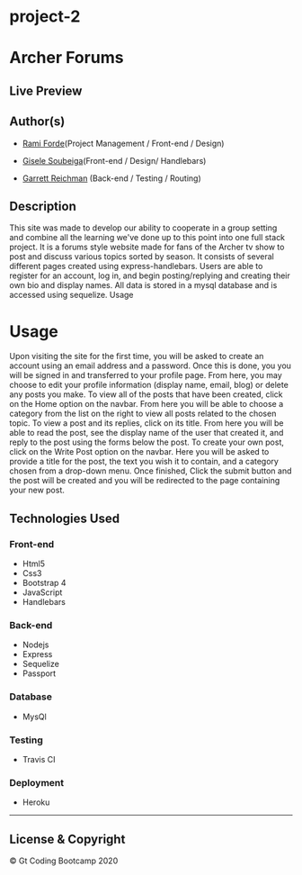
# project-2

# Archer Forums

## Live Preview
 


## Author(s)
  - [Rami Forde](https://github.com/rforde1)(Project Management / Front-end / Design)

  - [Gisele Soubeiga](https://github.com/Giselesoubeiga)(Front-end / Design/ Handlebars)

  - [Garrett Reichman](https://github.com/GReichman) (Back-end / Testing / Routing)



## Description

This site was made to develop our ability to cooperate in a group setting and combine all the learning we've done up to this point into one full stack project. It is a forums style website made for fans of the Archer tv show to post and discuss various topics sorted by season. It consists of several different pages created using express-handlebars. Users are able to register for an account, log in, and begin posting/replying and creating their own bio and display names. All data is stored in a mysql database and is accessed using sequelize. 
Usage


# Usage
Upon visiting the site for the first time, you will be asked to create an account using an email address and a password. Once this is done, you you will be signed in and transferred to your profile page. From here, you may choose to edit your profile information (display name, email, blog) or delete any posts you make. To view all of the posts that have been created, click on the Home option on the navbar. From here you will be able to choose a category from the list on the right to view all posts related to the chosen topic. To view a post and its replies, click on its title. From here you will be able to read the post, see the display name of the user that created it, and reply to the post using the forms below the post. To create your own post, click on the Write Post option on the navbar. Here you will be asked to provide a title for the post, the text you wish it to contain, and a category chosen from a drop-down menu. Once finished, Click the submit button and the post will be created and you will be redirected to the page containing your new post.

 
## Technologies Used

  ### Front-end  
  - Html5
  - Css3
  - Bootstrap 4 
  - JavaScript
  - Handlebars
 

  ### Back-end
  - Nodejs
  - Express
  - Sequelize
  - Passport

  ### Database
  - MysQl

  ### Testing
  - Travis CI
 
 

  ### Deployment
  - Heroku




---
## License & Copyright
© Gt Coding Bootcamp 2020

